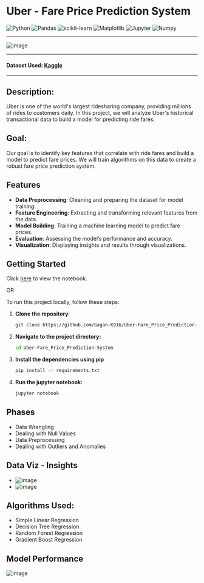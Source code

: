 # Uber - Fare Price Prediction System

![Python](https://img.shields.io/badge/Python-FFD43B?style=for-the-badge&logo=python&logoColor=blue)
![Pandas](https://img.shields.io/badge/Pandas-2C2D72?style=for-the-badge&logo=pandas&logoColor=white)
![scikit-learn](https://img.shields.io/badge/scikit--learn-%23F7931E.svg?style=for-the-badge&logo=scikit-learn&logoColor=white)
![Matplotlib](https://img.shields.io/badge/Matplotlib-%23ffffff.svg?style=for-the-badge&logo=Matplotlib&logoColor=black)
![Jupyter](https://img.shields.io/badge/Jupyter-F37626.svg?&style=for-the-badge&logo=Jupyter&logoColor=white)
![Numpy](https://img.shields.io/badge/Numpy-777BB4?style=for-the-badge&logo=numpy&logoColor=white)

---
![image](https://github.com/user-attachments/assets/d6f02c25-ec82-4f69-87d0-d48a5493c2f2)

---

#### Dataset Used: [Kaggle](https://www.kaggle.com/datasets/yasserh/uber-fares-dataset)

---
## Description:

Uber is one of the world's largest ridesharing company, providing millions of rides to customers daily. In this project, we will analyze Uber's historical transactional data to build a model for predicting ride fares.

## Goal:

Our goal is to identify key features that correlate with ride fares and build a model to predict fare prices. We will train algorithms on this data to create a robust fare price prediction system.

## Features

- **Data Preprocessing**: Cleaning and preparing the dataset for model training.
- **Feature Engineering**: Extracting and transforming relevant features from the data.
- **Model Building**: Training a machine learning model to predict fare prices.
- **Evaluation**: Assessing the model’s performance and accuracy.
- **Visualization**: Displaying insights and results through visualizations.

## Getting Started

Click [here](https://github.com/Gagan-K916/Uber-Fare_Price_Prediction-System/blob/main/Uber%20-%20Fare%20Price%20Prediction%20System.ipynb) to view the notebook.

OR

To run this project locally, follow these steps:

1. **Clone the repository**:
   ```bash
   git clone https://github.com/Gagan-K916/Uber-Fare_Price_Prediction-System.git
2. **Navigate to the project directory:**
   ```bash
   cd Uber-Fare_Price_Prediction-System
3. **Install the dependencies using pip**
   ```bash
   pip install -r requirements.txt
4. **Run the jupyter notebook:**
   ```bash
   jupyter notebook

## Phases

- Data Wrangling
- Dealing with Null Values
- Data Preprocessing
- Dealing with Outliers and Anomalies

## Data Viz - Insights

- ![image](https://github.com/user-attachments/assets/c7733338-50bd-4693-b54b-b03c5a673674)
- ![image](https://github.com/user-attachments/assets/cbfb110d-a536-441e-a0d1-bd28f11482be)

## Algorithms Used:

- Simple Linear Regression
- Decision Tree Regression
- Random Forest Regression
- Gradient Boost Regression

## Model Performance

![image](https://github.com/user-attachments/assets/bdb55035-42ad-4c8e-a56e-7cb114cca3a3)
